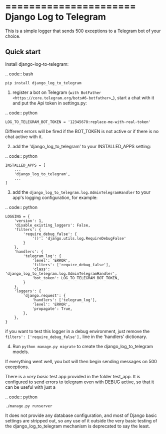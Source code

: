 ======================
Django Log to Telegram
======================

This is a simple logger that sends 500 exceptions to a Telegram bot of your choice.

Quick start
-----------

Install django-log-to-telegram:

.. code:: bash

    pip install django_log_to_telegram

1. register a bot on Telegram (`with BotFather <https://core.telegram.org/bots#6-botfather>`_), start a chat with it and put
the Api token in settings.py:

.. code:: python

    LOG_TO_TELEGRAM_BOT_TOKEN = '12345678:replace-me-with-real-token'

Different errors will be fired if the BOT_TOKEN is not active or if there is no chat active with it.

2. add the 'django_log_to_telegram' to your INSTALLED_APPS setting:

.. code:: python

    INSTALLED_APPS = [
        ...
        'django_log_to_telegram',
        ...
    ]

3. add the `django_log_to_telegram.log.AdminTelegramHandler` to your app's logging configuration, for example:

.. code:: python

    LOGGING = {
        'version': 1,
        'disable_existing_loggers': False,
        'filters': {
            'require_debug_false': {
                '()': 'django.utils.log.RequireDebugFalse'
            }
        },
        'handlers': {
            'telegram_log': {
                'level': 'ERROR',
                'filters': ['require_debug_false'],
                'class': 'django_log_to_telegram.log.AdminTelegramHandler',
                'bot_token': LOG_TO_TELEGRAM_BOT_TOKEN,
            }
        },
        'loggers': {
            'django.request': {
                'handlers': ['telegram_log'],
                'level': 'ERROR',
                'propagate': True,
            },
        },
    }

if you want to test this logger in a debug environment, just remove the `filters': ['require_debug_false'],` line in the
'handlers' dictionary.

4. Run `python manage.py migrate` to create the django_log_to_telegram models.

If everything went well, you bot will then begin sending messages on 500 exceptions.

There is a *very basic* test app provided in the folder test_app. It is configured to send errors to telegram even with
DEBUG active, so that it can be useful with just a

.. code:: python

    ./manage.py runserver

It does not provide any database configuration, and most of Django basic settings are stripped out, so any use of it
outside the very basic testing of the django_log_to_telegram mechanism is deprecated to say the least.